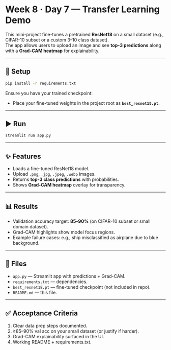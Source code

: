 # Week 8 · Day 7 — Transfer Learning Demo

This mini-project fine-tunes a pretrained **ResNet18** on a small dataset (e.g., CIFAR-10 subset or a custom 3–10 class dataset).  
The app allows users to upload an image and see **top-3 predictions** along with a **Grad-CAM heatmap** for explainability.

---

## 🚀 Setup

```bash
pip install -r requirements.txt
```

Ensure you have your trained checkpoint:
- Place your fine-tuned weights in the project root as **`best_resnet18.pt`**.

---

## ▶️ Run

```bash
streamlit run app.py
```

---

## ✨ Features
- Loads a fine-tuned ResNet18 model.
- Upload `.png`, `.jpg`, `.jpeg`, `.webp` images.
- Returns **top-3 class predictions** with probabilities.
- Shows **Grad-CAM heatmap** overlay for transparency.

---

## 📊 Results
- Validation accuracy target: **85–90%** (on CIFAR-10 subset or small domain dataset).  
- Grad-CAM highlights show model focus regions.  
- Example failure cases: e.g., ship misclassified as airplane due to blue background.  

---

## 📂 Files
- `app.py` — Streamlit app with predictions + Grad-CAM.
- `requirements.txt` — dependencies.
- `best_resnet18.pt` — fine-tuned checkpoint (not included in repo).
- `README.md` — this file.

---

## ✅ Acceptance Criteria
1. Clear data prep steps documented.  
2. ≥85–90% val acc on your small dataset (or justify if harder).  
3. Grad-CAM explainability surfaced in the UI.  
4. Working README + requirements.txt.  
